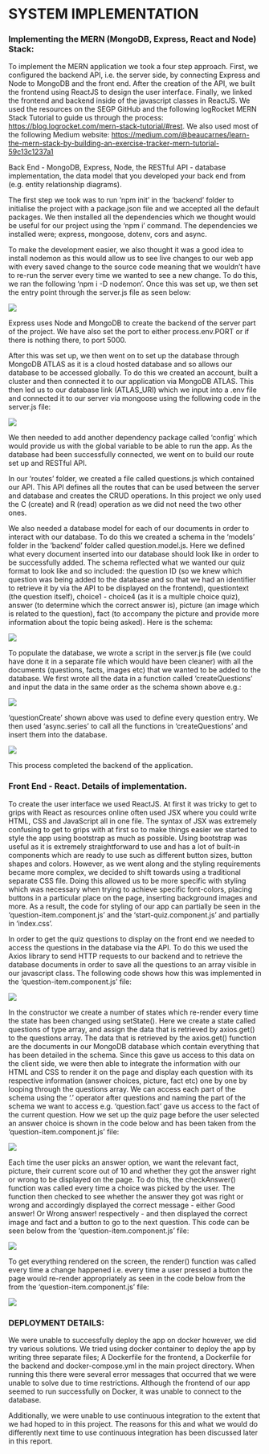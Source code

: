 # SYSTEM IMPLEMENTATION

### Implementing the MERN (MongoDB, Express, React and Node) Stack: 

To implement the MERN application we took a four step approach. First, we configured the backend API, i.e. the server side, by connecting Express and Node to MongoDB and the front end. After the creation of the API, we built the frontend using ReactJS to design the user interface. Finally, we linked the frontend and backend inside of the javascript classes in ReactJS. We used the resources on the SEGP GitHub and the following logRocket MERN Stack Tutorial to guide us through the process: https://blog.logrocket.com/mern-stack-tutorial/#rest. We also used most of the following Medium website: https://medium.com/@beaucarnes/learn-the-mern-stack-by-building-an-exercise-tracker-mern-tutorial-59c13c1237a1  

Back End - MongoDB, Express, Node, the RESTful API - database implementation, the data model that you developed your back end from (e.g. entity relationship diagrams). 

The first step we took was to run ‘npm init’ in the ‘backend’ folder to initialise the project with a package.json file and we accepted all the default packages. We then installed all the dependencies which we thought would be useful for our project using the ‘npm i’ command. The dependencies we installed were; express, mongoose, dotenv, cors and async.  

To make the development easier, we also thought it was a good idea to install nodemon as this would allow us to see live changes to our web app with every saved change to the source code meaning that we wouldn’t have to re-run the server every time we wanted to see a new change. To do this, we ran the following ‘npm i -D nodemon’. Once this was set up, we then set the entry point through the server.js file as seen below: 

![](images/sysimp1.png)

Express uses Node and MongoDB to create the backend of the server part of the project. We have also set the port to either process.env.PORT or if there is nothing there, to port 5000. 

After this was set up, we then went on to set up the database through MongoDB ATLAS as it is a cloud hosted database and so allows our database to be accessed globally. To do this we created an account, built a cluster and then connected it to our application via MongoDB ATLAS. This then led us to our database link (ATLAS_URI) which we input into a .env file and connected it to our server via mongoose using the following code in the server.js file: 

![](images/sysimp2.png)

We then needed to add another dependency package called ‘config’ which would provide us with the global variable to be able to run the app. As the database had been successfully connected, we went on to build our route set up and RESTful API.  

In our ‘routes’ folder, we created a file called questions.js which contained our API. This API defines all the routes that can be used between the server and database and creates the CRUD operations. In this project we only used the C (create) and R (read) operation as we did not need the two other ones.  

We also needed a database model for each of our documents in order to interact with our database. To do this we created a schema in the ‘models’ folder in the ‘backend’ folder called question.model.js. Here we defined what every document inserted into our database should look like in order to be successfully added. The schema reflected what we wanted our quiz format to look like and so included: the question ID (so we knew which question was being added to the database and so that we had an identifier to retrieve it by via the API to be displayed on the frontend), questiontext (the question itself), choice1 - choice4 (as it is a multiple choice quiz), answer (to determine which the correct answer is), picture (an image which is related to the question), fact (to accompany the picture and provide more information about the topic being asked). Here is the schema: 

![](images/sysimp3.png)

To populate the database, we wrote a script in the server.js file (we could have done it in a separate file which would have been cleaner) with all the documents (questions, facts, images etc) that we wanted to be added to the database. We first wrote all the data in a function called ‘createQuestions’ and input the data in the same order as the schema shown above e.g.: 

![](images/sysimp4.png)

‘questionCreate’ shown above was used to define every question entry. We then used ‘async.series’ to call all the functions in ‘createQuestions’ and insert them into the database. 

![](images/sysimp5.png)

This process completed the backend of the application. 

### Front End - React. Details of implementation. 

To create the user interface we used ReactJS. At first it was tricky to get to grips with React as resources online often used JSX where you could write HTML, CSS and JavaScript all in one file. The syntax of JSX was extremely confusing to get to grips with at first so to make things easier we started to style the app using bootstrap as much as possible. Using bootstrap was useful as it is extremely straightforward to use and has a lot of built-in components which are ready to use such as different button sizes, button shapes and colors. However, as we went along and the styling requirements became more complex, we decided to shift towards using a traditional separate CSS file. Doing this allowed us to be more specific with styling which was necessary when trying to achieve specific font-colors, placing buttons in a particular place on the page, inserting background images and more. As a result, the code for styling of our app can partially be seen in the ‘question-item.component.js’ and the ‘start-quiz.component.js’ and partially in ‘index.css’.  

 In order to get the quiz questions to display on the front end we needed to access the questions in the database via the API. To do this we used the Axios library to send HTTP requests to our backend and to retrieve the database documents in order to save all the questions to an array visible in our javascript class. The following code shows how this was implemented in the ‘question-item.component.js’ file: 
 
 ![](images/sysimp6.png)
 
 In the constructor we create a number of states which re-render every time the state has been changed using setState(). Here we create a state called questions of type array, and assign the data that is retrieved by axios.get() to the questions array. The data that is retrieved by the axios.get() function are the documents in our MongoDB database which contain everything that has been detailed in the schema. Since this gave us access to this data on the client side, we were then able to integrate the information with our HTML and CSS to render it on the page and display each question with its respective information (answer choices, picture, fact etc) one by one by looping through the questions array. We can access each part of the schema using the ‘.’ operator after questions and naming the part of the schema we want to access e.g. ‘question.fact’ gave us access to the fact of the current question. How we set up the quiz page before the user selected an answer choice is shown in the code below and has been taken from the ‘question-item.component.js’ file: 
 
 ![](images/sysimp7.png)
 
 Each time the user picks an answer option, we want the relevant fact, picture, their current score out of 10 and whether they got the answer right or wrong to be displayed on the page. To do this, the checkAnswer() function was called every time a choice was picked by the user. The function then checked to see whether the answer they got was right or wrong and accordingly displayed the correct message - either Good answer! Or Wrong answer! respectively - and then displayed the correct image and fact and a button to go to the next question. This code can be seen below from the ‘question-item.component.js’ file: 
 
 ![](images/sysimp8.png)
 
 To get everything rendered on the screen, the render() function was called every time a change happened i.e. every time a user pressed a button the page would re-render appropriately as seen in the code below from the from the ‘question-item.component.js’ file: 
 
 ![](images/sysimp9.png)
 
 ### DEPLOYMENT DETAILS: 
 
  We were unable to successfully deploy the app on docker however, we did try various solutions. We tried using docker container to deploy the app by writing three separate files; A Dockerfile for the frontend, a Dockerfile for the backend and docker-compose.yml in the main project directory. When running this there were several error messages that occurred that we were unable to solve due to time restrictions. Although the frontend of our app seemed to run successfully on Docker, it was unable to connect to the database.  

 Additionally, we were unable to use continuous integration to the extent that we had hoped to in this project. The reasons for this and what we would do differently next time to use continuous integration has been discussed later in this report. 
 
 
 
 
 
 
 
 
